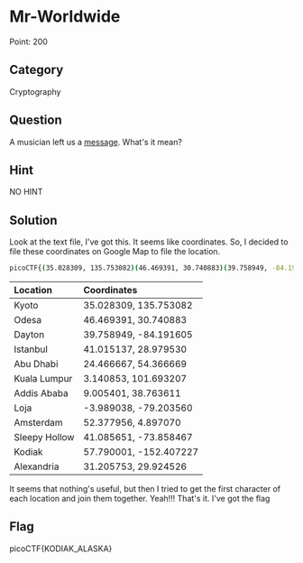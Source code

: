 # Mr-Worldwide

Point: 200

## Category

Cryptography

## Question

A musician left us a [message](https://2019shell1.picoctf.com/static/46e165b0a953075440f3a544fdb4cff1/message.txt). What's it mean?

## Hint

NO HINT

## Solution

Look at the text file, I've got this. It seems like coordinates. So, I decided to file these coordinates on Google Map to file the location.

```bash
picoCTF{(35.028309, 135.753082)(46.469391, 30.740883)(39.758949, -84.191605)(41.015137, 28.979530)(24.466667, 54.366669)(3.140853, 101.693207)_(9.005401, 38.763611)(-3.989038, -79.203560)(52.377956, 4.897070)(41.085651, -73.858467)(57.790001, -152.407227)(31.205753, 29.924526)}
```

| Location | Coordinates |
| :--- | :--- |
| Kyoto | 35.028309, 135.753082 |
| Odesa | 46.469391, 30.740883 |
| Dayton | 39.758949, -84.191605 |
| Istanbul | 41.015137, 28.979530 |
| Abu Dhabi | 24.466667, 54.366669 |
| Kuala Lumpur | 3.140853, 101.693207 |
| Addis Ababa | 9.005401, 38.763611 |
| Loja | -3.989038, -79.203560 |
| Amsterdam | 52.377956, 4.897070 |
| Sleepy Hollow | 41.085651, -73.858467 |
| Kodiak | 57.790001, -152.407227 |
| Alexandria | 31.205753, 29.924526 |

It seems that nothing's useful, but then I tried to get the first character of each location and join them together. Yeah!!! That's it. I've got the flag

## Flag

picoCTF{KODIAK\_ALASKA}

